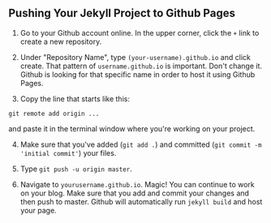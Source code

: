 ## Pushing Your Jekyll Project to Github Pages

1) Go to your Github account online. In the upper corner, click the `+` link to create a new repository. 

2) Under "Repository Name", type `(your-username).github.io` and click create. That pattern of `username.github.io` is important. Don't change it. Github is looking for that specific name in order to host it using Github Pages. 

3) Copy the line that starts like this:

```
git remote add origin ...
```

and paste it in the terminal window where you're working on your project. 

4) Make sure that you've added (`git add .`) and committed (`git commit -m 'initial commit'`) your files.

5) Type `git push -u origin master`.

6) Navigate to `yourusername.github.io`. Magic! You can continue to work on your blog. Make sure that you add and commit your changes and then push to master. Github will automatically run `jekyll build` and host your page. 

